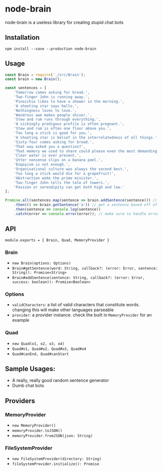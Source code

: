 # node-brain
node-brain is a useless library for creating stupid chat bots

## Installation

```
npm install --save --production node-brain
```

## Usage

```javascript
const Brain = require('./src/Brain');
const brain = new Brain();

const sentences = [
    'Tomorrow comes asking for bread.',
    'Two-finger John is running away.',
    'Pinocchio likes to have a shower in the morning.',
    'A shooting star says hello.',
    'Nothingness loves to love.',
    'Wondrous awe makes people shiver.',
    'Stew and rum runs through everything.',
    'A sickingly prodigous profile is often pregnant.',
    'Stew and rum is often one floor above you.',
    'Too long a stick is good for you.',
    'A shooting star is belief in the interrelatedness of all things.',
    'Sixty-four comes asking for bread.',
    'That way asked you a question?',
    'That memory we used to share could please even the most demanding follower of Freud.',
    'Clear water is ever present.',
    'Utter nonsense slips on a banana peel.',
    'Enqoyism is not enough.',
    'Organisational culture was always the second best.',
    'Too long a stick would die for a grapefruit!',
    'Abstraction woke the prime minister.',
    'Two-finger John tells the tale of towers.',
    'Passion or serendipity can get both high and low.'
];

Promise.all(sentences.map(sentence => brain.addSentence(sentence))) // add our sentences to the brain
    .then(() => brain.getSentence('a')) // get a sentence based off of the word 'a'. use '' for a completely random sentences
    .then(sentence => console.log(sentence))
    .catch(error => console.error(error)); // make sure to handle errors!
```


## API

```
module.exports = { Brain, Quad, MemoryProvider }
```


### Brain

- `new Brain(options: Options)`
- `Brain#getSentence(word: String, callback?: (error: Error, sentence: String)): Promise<String>`
- `Brain#addSentence(sentence: String, callback?: (error: Error, success: boolean)): Promise<Boolean>`

### Options

- `validCharacters`: a list of valid characters that constitute words. changing this will make other languages parseable
- `provider`: a provider instance. check the built in `MemoryProvider` for an example

### Quad

- `new Quad(o1, o2, o3, o4)`
- `Quad#o1, Quad#o2, Quad#o3, Quad#o4`
- `Quad#canEnd, Quad#canStart`

## Sample Usages:

- A really, really good random sentence generator
- Dumb chat bots

## Providers

### MemoryProvider

- `new MemoryProvider()`
- `memoryProvider.toJSON()`
- `memoryProvider.fromJSON(json: String)`

### FileSystemProvider

- `new FileSystemProvider(directory: String)`
- `fileSystemProvider.initialize(): Promise`
